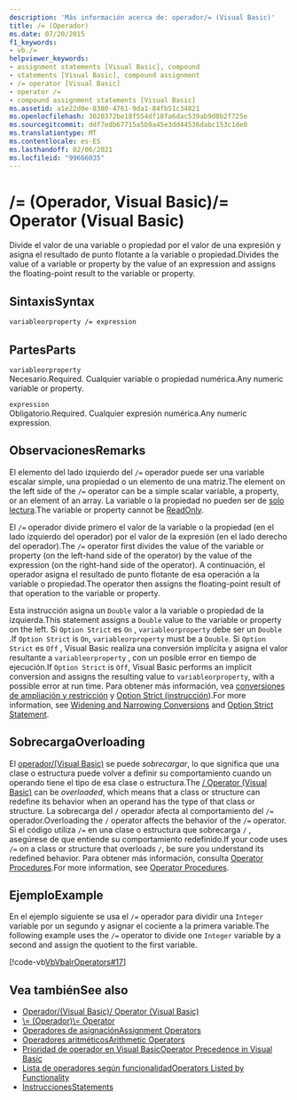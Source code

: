 ```yaml
---
description: 'Más información acerca de: operador/= (Visual Basic)'
title: /= (Operador)
ms.date: 07/20/2015
f1_keywords:
- vb./=
helpviewer_keywords:
- assignment statements [Visual Basic], compound
- statements [Visual Basic], compound assignment
- /= operator [Visual Basic]
- operator /=
- compound assignment statements [Visual Basic]
ms.assetid: a1e22d0e-8380-4761-9da1-84fb51c34821
ms.openlocfilehash: 3020372be18f554df18fa6dac539ab9d0b2f725e
ms.sourcegitcommit: ddf7edb67715a5b9a45e3dd44536dabc153c1de0
ms.translationtype: MT
ms.contentlocale: es-ES
ms.lasthandoff: 02/06/2021
ms.locfileid: "99666035"
---
```

# <a name="-operator-visual-basic"></a><span data-ttu-id="0f7b3-103">/= (Operador, Visual Basic)</span><span class="sxs-lookup"><span data-stu-id="0f7b3-103">/= Operator (Visual Basic)</span></span>

<span data-ttu-id="0f7b3-104">Divide el valor de una variable o propiedad por el valor de una expresión y asigna el resultado de punto flotante a la variable o propiedad.</span><span class="sxs-lookup"><span data-stu-id="0f7b3-104">Divides the value of a variable or property by the value of an expression and assigns the floating-point result to the variable or property.</span></span>  
  
## <a name="syntax"></a><span data-ttu-id="0f7b3-105">Sintaxis</span><span class="sxs-lookup"><span data-stu-id="0f7b3-105">Syntax</span></span>  
  
```vb  
variableorproperty /= expression  
```  
  
## <a name="parts"></a><span data-ttu-id="0f7b3-106">Partes</span><span class="sxs-lookup"><span data-stu-id="0f7b3-106">Parts</span></span>  

 `variableorproperty`  
 <span data-ttu-id="0f7b3-107">Necesario.</span><span class="sxs-lookup"><span data-stu-id="0f7b3-107">Required.</span></span> <span data-ttu-id="0f7b3-108">Cualquier variable o propiedad numérica.</span><span class="sxs-lookup"><span data-stu-id="0f7b3-108">Any numeric variable or property.</span></span>  
  
 `expression`  
 <span data-ttu-id="0f7b3-109">Obligatorio.</span><span class="sxs-lookup"><span data-stu-id="0f7b3-109">Required.</span></span> <span data-ttu-id="0f7b3-110">Cualquier expresión numérica.</span><span class="sxs-lookup"><span data-stu-id="0f7b3-110">Any numeric expression.</span></span>  
  
## <a name="remarks"></a><span data-ttu-id="0f7b3-111">Observaciones</span><span class="sxs-lookup"><span data-stu-id="0f7b3-111">Remarks</span></span>  

 <span data-ttu-id="0f7b3-112">El elemento del lado izquierdo del `/=` operador puede ser una variable escalar simple, una propiedad o un elemento de una matriz.</span><span class="sxs-lookup"><span data-stu-id="0f7b3-112">The element on the left side of the `/=` operator can be a simple scalar variable, a property, or an element of an array.</span></span> <span data-ttu-id="0f7b3-113">La variable o la propiedad no pueden ser de [solo lectura](../modifiers/readonly.md).</span><span class="sxs-lookup"><span data-stu-id="0f7b3-113">The variable or property cannot be [ReadOnly](../modifiers/readonly.md).</span></span>  
  
 <span data-ttu-id="0f7b3-114">El `/=` operador divide primero el valor de la variable o la propiedad (en el lado izquierdo del operador) por el valor de la expresión (en el lado derecho del operador).</span><span class="sxs-lookup"><span data-stu-id="0f7b3-114">The `/=` operator first divides the value of the variable or property (on the left-hand side of the operator) by the value of the expression (on the right-hand side of the operator).</span></span> <span data-ttu-id="0f7b3-115">A continuación, el operador asigna el resultado de punto flotante de esa operación a la variable o propiedad.</span><span class="sxs-lookup"><span data-stu-id="0f7b3-115">The operator then assigns the floating-point result of that operation to the variable or property.</span></span>  
  
 <span data-ttu-id="0f7b3-116">Esta instrucción asigna un `Double` valor a la variable o propiedad de la izquierda.</span><span class="sxs-lookup"><span data-stu-id="0f7b3-116">This statement assigns a `Double` value to the variable or property on the left.</span></span> <span data-ttu-id="0f7b3-117">Si `Option Strict` es `On` , `variableorproperty` debe ser un `Double` .</span><span class="sxs-lookup"><span data-stu-id="0f7b3-117">If `Option Strict` is `On`, `variableorproperty` must be a `Double`.</span></span> <span data-ttu-id="0f7b3-118">Si `Option Strict` es `Off` , Visual Basic realiza una conversión implícita y asigna el valor resultante a `variableorproperty` , con un posible error en tiempo de ejecución.</span><span class="sxs-lookup"><span data-stu-id="0f7b3-118">If `Option Strict` is `Off`, Visual Basic performs an implicit conversion and assigns the resulting value to `variableorproperty`, with a possible error at run time.</span></span> <span data-ttu-id="0f7b3-119">Para obtener más información, vea [conversiones de ampliación y restricción](../../programming-guide/language-features/data-types/widening-and-narrowing-conversions.md) y [Option Strict (instrucción](../statements/option-strict-statement.md)).</span><span class="sxs-lookup"><span data-stu-id="0f7b3-119">For more information, see [Widening and Narrowing Conversions](../../programming-guide/language-features/data-types/widening-and-narrowing-conversions.md) and [Option Strict Statement](../statements/option-strict-statement.md).</span></span>  
  
## <a name="overloading"></a><span data-ttu-id="0f7b3-120">Sobrecarga</span><span class="sxs-lookup"><span data-stu-id="0f7b3-120">Overloading</span></span>  

 <span data-ttu-id="0f7b3-121">El [operador/(Visual Basic)](floating-point-division-operator.md) se puede *sobrecargar*, lo que significa que una clase o estructura puede volver a definir su comportamiento cuando un operando tiene el tipo de esa clase o estructura.</span><span class="sxs-lookup"><span data-stu-id="0f7b3-121">The [/ Operator (Visual Basic)](floating-point-division-operator.md) can be *overloaded*, which means that a class or structure can redefine its behavior when an operand has the type of that class or structure.</span></span> <span data-ttu-id="0f7b3-122">La sobrecarga del `/` operador afecta al comportamiento del `/=` operador.</span><span class="sxs-lookup"><span data-stu-id="0f7b3-122">Overloading the `/` operator affects the behavior of the `/=` operator.</span></span> <span data-ttu-id="0f7b3-123">Si el código utiliza `/=` en una clase o estructura que sobrecarga `/` , asegúrese de que entiende su comportamiento redefinido.</span><span class="sxs-lookup"><span data-stu-id="0f7b3-123">If your code uses `/=` on a class or structure that overloads `/`, be sure you understand its redefined behavior.</span></span> <span data-ttu-id="0f7b3-124">Para obtener más información, consulta [Operator Procedures](../../programming-guide/language-features/procedures/operator-procedures.md).</span><span class="sxs-lookup"><span data-stu-id="0f7b3-124">For more information, see [Operator Procedures](../../programming-guide/language-features/procedures/operator-procedures.md).</span></span>  
  
## <a name="example"></a><span data-ttu-id="0f7b3-125">Ejemplo</span><span class="sxs-lookup"><span data-stu-id="0f7b3-125">Example</span></span>  

 <span data-ttu-id="0f7b3-126">En el ejemplo siguiente se usa el `/=` operador para dividir una `Integer` variable por un segundo y asignar el cociente a la primera variable.</span><span class="sxs-lookup"><span data-stu-id="0f7b3-126">The following example uses the `/=` operator to divide one `Integer` variable by a second and assign the quotient to the first variable.</span></span>  
  
 [!code-vb[VbVbalrOperators#17](~/samples/snippets/visualbasic/VS_Snippets_VBCSharp/VbVbalrOperators/VB/Class1.vb#17)]  
  
## <a name="see-also"></a><span data-ttu-id="0f7b3-127">Vea también</span><span class="sxs-lookup"><span data-stu-id="0f7b3-127">See also</span></span>

- [<span data-ttu-id="0f7b3-128">Operador/(Visual Basic)</span><span class="sxs-lookup"><span data-stu-id="0f7b3-128">/ Operator (Visual Basic)</span></span>](floating-point-division-operator.md)
- [<span data-ttu-id="0f7b3-129">\\= (Operador)</span><span class="sxs-lookup"><span data-stu-id="0f7b3-129">\\= Operator</span></span>](integer-division-assignment-operator.md)
- [<span data-ttu-id="0f7b3-130">Operadores de asignación</span><span class="sxs-lookup"><span data-stu-id="0f7b3-130">Assignment Operators</span></span>](assignment-operators.md)
- [<span data-ttu-id="0f7b3-131">Operadores aritméticos</span><span class="sxs-lookup"><span data-stu-id="0f7b3-131">Arithmetic Operators</span></span>](arithmetic-operators.md)
- [<span data-ttu-id="0f7b3-132">Prioridad de operador en Visual Basic</span><span class="sxs-lookup"><span data-stu-id="0f7b3-132">Operator Precedence in Visual Basic</span></span>](operator-precedence.md)
- [<span data-ttu-id="0f7b3-133">Lista de operadores según funcionalidad</span><span class="sxs-lookup"><span data-stu-id="0f7b3-133">Operators Listed by Functionality</span></span>](operators-listed-by-functionality.md)
- [<span data-ttu-id="0f7b3-134">Instrucciones</span><span class="sxs-lookup"><span data-stu-id="0f7b3-134">Statements</span></span>](../../programming-guide/language-features/statements.md)
